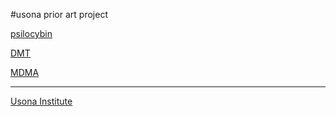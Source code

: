 #usona prior art project

[psilocybin](psilocybin.md)

[DMT](DMT.md)

[MDMA](MDMA.md)

***
[Usona Institute](https://www.usonainstitute.org/)
